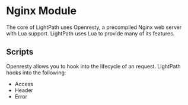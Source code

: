 # Nginx Module
The core of LightPath uses Openresty, a precompiled Nginx web server with Lua support. LightPath uses Lua to provide
many of its features.

## Scripts
Openresty allows you to hook into the lifecycle of an request. LightPath hooks into the following:

* Access
* Header
* Error